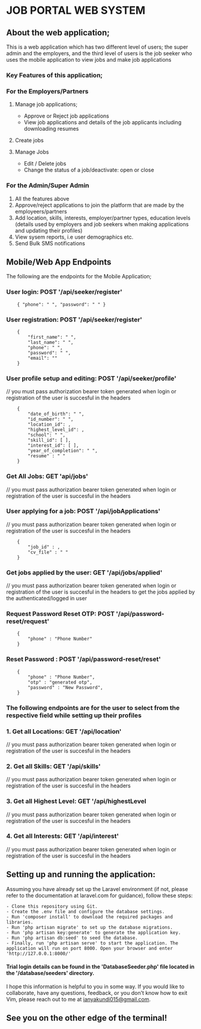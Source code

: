 # JOB PORTAL WEB SYSTEM

## About the web application;
This is a web application which has two different level of users; the super admin and the employers, and the third level of users is the job seeker who uses the mobile application to view jobs and make job applications

### Key Features of this application;
### For the Employers/Partners
1. Manage job applications;

    - Approve or Reject job applications
    - View job applications and details of the job applicants including downloading resumes

2. Create jobs
3. Manage Jobs
    - Edit / Delete jobs
    - Change the status of a job/deactivate: open or close


### For the Admin/Super Admin

1. All the features above
2. Approve/reject applications to join the platform that are made by the employeers/partners
3. Add location, skills, interests, employer/partner types, education levels (details used by employers and job seekers when making applications and updating their profiles)
4. View sysem reports, i.e user demographics etc.
5. Send Bulk SMS notifications

## Mobile/Web App Endpoints

The following are the endpoints for the Mobile Application;

###  User login: POST '/api/seeker/register'
        { "phone": " ", "password": " " }

### User registration: POST '/api/seeker/register'
        { 
            "first_name": " ", 
            "last_name": " ", 
            "phone": " ", 
            "password": " ", 
            "email": "" 
        }

### User profile setup and editing: POST '/api/seeker/profile' 
// you must pass authorization bearer token generated when login or registration of the user is succesful in the headers

        {
            "date_of_birth": " ",
            "id_number": " ",
            "location_id": ,
            "highest_level_id": ,
            "school": " ",
            "skill_id": [ ],
            "interest_id": [ ],
            "year_of_completion": " ",
            "resume" : " "
        }

### Get All Jobs: GET 'api/jobs'
// you must pass authorization bearer token generated when login or registration of the user is succesful in the headers 
### User applying for a job: POST '/api/jobApplications' 
// you must pass authorization bearer token generated when login or registration of the user is succesful in the headers 

        {
            "job_id" : ,
            "cv_file" : " "
        }

### Get jobs applied by the user: GET '/api/jobs/applied'
 // you must pass authorization bearer token generated when login or registration of the user is succesful in the headers to get the jobs applied by the authenticated/logged in user

### Request Password Reset OTP: POST '/api/password-reset/request'
        {
            "phone" : "Phone Number"
        }

### Reset Password : POST '/api/password-reset/reset'
        {
            "phone" : "Phone Number",    
            "otp" : "generated otp",   
            "password" : "New Password",
        }

### The following endpoints are for the user to select from the respective field while setting up their profiles
### 1. Get all Locations: GET '/api/location'

// you must pass authorization bearer token generated when login or registration of the user is succesful in the headers 
### 2. Get all Skills: GET '/api/skills'
// you must pass authorization bearer token generated when login or registration of the user is succesful in the headers 
### 3. Get all Highest Level: GET '/api/highestLevel
// you must pass authorization bearer token generated when login or registration of the user is succesful in the headers 

### 4. Get all Interests: GET '/api/interest'
// you must pass authorization bearer token generated when login or registration of the user is succesful in the headers 

## Setting up and running the application:
Assuming you have already set up the Laravel environment (if not, please refer to the documentation at laravel.com for guidance), follow these steps:

    - Clone this repository using Git.
    - Create the .env file and configure the database settings.
    - Run 'composer install' to download the required packages and libraries.
    - Run 'php artisan migrate' to set up the database migrations.
    - Run 'php artisan key:generate' to generate the application key.
    - Run 'php artisan db:seed' to seed the database.
    - Finally, run 'php artisan serve' to start the application. The application will run on port 8000. Open your browser and enter 'http://127.0.0.1:8000/'

#### Trial login details can be found in the 'DatabaseSeeder.php' file located in the '/database/seeders' directory.
I hope this information is helpful to you in some way. If you would like to collaborate, have any questions, feedback, or you don't know how to exit Vim, please reach out to me at ianyakundi015@gmail.com.

## See you on the other edge of the terminal!